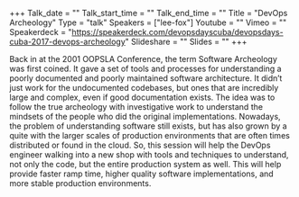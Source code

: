 +++
Talk_date = ""
Talk_start_time = ""
Talk_end_time = ""
Title = "DevOps Archeology"
Type = "talk"
Speakers = ["lee-fox"]
Youtube = ""
Vimeo = ""
Speakerdeck = "https://speakerdeck.com/devopsdayscuba/devopsdays-cuba-2017-devops-archeology"
Slideshare = ""
Slides = ""
+++

Back in at the 2001 OOPSLA Conference, the term Software Archeology was first coined. 
It gave a set of tools and processes for understanding a poorly documented and 
poorly maintained software architecture. It didn’t just work for the undocumented 
codebases, but ones that are incredibly large and complex, even if good documentation 
exists. The idea was to follow the true archeology with investigative work to understand 
the mindsets of the people who did the original implementations. Nowadays, the 
problem of understanding software still exists, but has also grown by a quite 
with the larger scales of production environments that are often times distributed 
or found in the cloud. So, this session will help the DevOps engineer walking into 
a new shop with tools and techniques to understand, not only the code, but the 
entire production system as well. This will help provide faster ramp time, higher 
quality software implementations, and more stable production environments.